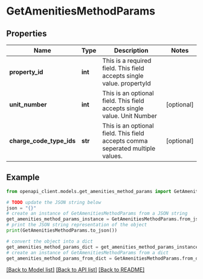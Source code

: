 # GetAmenitiesMethodParams


## Properties

Name | Type | Description | Notes
------------ | ------------- | ------------- | -------------
**property_id** | **int** | This is a required field. This field accepts single value. propertyId | 
**unit_number** | **int** | This is an optional field. This field accepts single value. Unit Number | [optional] 
**charge_code_type_ids** | **str** | This is an optional field. This field accepts comma seperated multiple values. | [optional] 

## Example

```python
from openapi_client.models.get_amenities_method_params import GetAmenitiesMethodParams

# TODO update the JSON string below
json = "{}"
# create an instance of GetAmenitiesMethodParams from a JSON string
get_amenities_method_params_instance = GetAmenitiesMethodParams.from_json(json)
# print the JSON string representation of the object
print(GetAmenitiesMethodParams.to_json())

# convert the object into a dict
get_amenities_method_params_dict = get_amenities_method_params_instance.to_dict()
# create an instance of GetAmenitiesMethodParams from a dict
get_amenities_method_params_from_dict = GetAmenitiesMethodParams.from_dict(get_amenities_method_params_dict)
```
[[Back to Model list]](../README.md#documentation-for-models) [[Back to API list]](../README.md#documentation-for-api-endpoints) [[Back to README]](../README.md)


